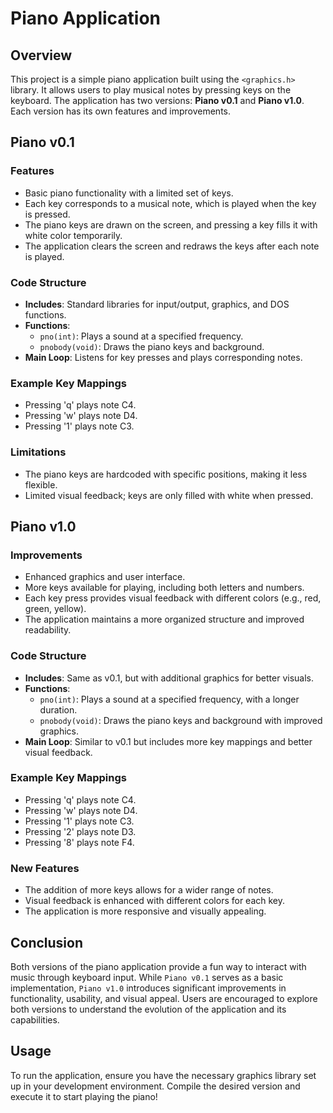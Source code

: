 # Piano Application

## Overview

This project is a simple piano application built using the `<graphics.h>` library. It allows users to play musical notes by pressing keys on the keyboard. The application has two versions: **Piano v0.1** and **Piano v1.0**. Each version has its own features and improvements.

## Piano v0.1

### Features

- Basic piano functionality with a limited set of keys.
- Each key corresponds to a musical note, which is played when the key is pressed.
- The piano keys are drawn on the screen, and pressing a key fills it with white color temporarily.
- The application clears the screen and redraws the keys after each note is played.

### Code Structure

- **Includes**: Standard libraries for input/output, graphics, and DOS functions.
- **Functions**:
  - `pno(int)`: Plays a sound at a specified frequency.
  - `pnobody(void)`: Draws the piano keys and background.
- **Main Loop**: Listens for key presses and plays corresponding notes.

### Example Key Mappings

- Pressing 'q' plays note C4.
- Pressing 'w' plays note D4.
- Pressing '1' plays note C3.

### Limitations

- The piano keys are hardcoded with specific positions, making it less flexible.
- Limited visual feedback; keys are only filled with white when pressed.

## Piano v1.0

### Improvements

- Enhanced graphics and user interface.
- More keys available for playing, including both letters and numbers.
- Each key press provides visual feedback with different colors (e.g., red, green, yellow).
- The application maintains a more organized structure and improved readability.

### Code Structure

- **Includes**: Same as v0.1, but with additional graphics for better visuals.
- **Functions**:
  - `pno(int)`: Plays a sound at a specified frequency, with a longer duration.
  - `pnobody(void)`: Draws the piano keys and background with improved graphics.
- **Main Loop**: Similar to v0.1 but includes more key mappings and better visual feedback.

### Example Key Mappings

- Pressing 'q' plays note C4.
- Pressing 'w' plays note D4.
- Pressing '1' plays note C3.
- Pressing '2' plays note D3.
- Pressing '8' plays note F4.

### New Features

- The addition of more keys allows for a wider range of notes.
- Visual feedback is enhanced with different colors for each key.
- The application is more responsive and visually appealing.

## Conclusion

Both versions of the piano application provide a fun way to interact with music through keyboard input. While `Piano v0.1` serves as a basic implementation, `Piano v1.0` introduces significant improvements in functionality, usability, and visual appeal. Users are encouraged to explore both versions to understand the evolution of the application and its capabilities.

## Usage

To run the application, ensure you have the necessary graphics library set up in your development environment. Compile the desired version and execute it to start playing the piano!
